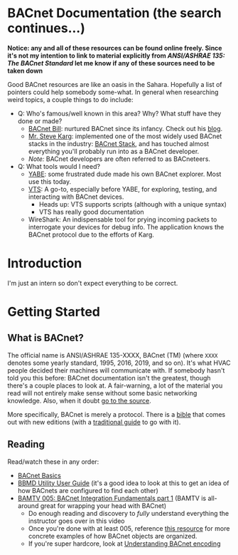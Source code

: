 # BACnet Documentation (the search continues...)

**Notice: any and all of these resources can be found online freely. Since it's not my intention to link to material explicitly from *ANSI/ASHRAE 135: The BACnet Standard* let me know if any of these sources need to be taken down**

Good BACnet resources are like an oasis in the Sahara. Hopefully a list of pointers could help somebody some-what. In general when researching weird topics, a couple things to do include:

* Q: Who's famous/well known in this area? Why? What stuff have they done or made?
	- [BACnet Bill](http://www.bacnet.org/DL-Docs/Swan-in-Memoriam.html): nurtured BACnet since its infancy. Check out his [blog](https://bacnetbill.blogspot.com/). 
	- [Mr. Steve Karg](https://steve.kargs.net/bacnet-consulting/): implemented one of the most widely used BACnet stacks in the industry: [BACnet Stack](http://bacnet.sourceforge.net/), and has touched almost everything you'll probably run into as a BACnet developer.
	- *Note:* BACnet developers are often referred to as BACneteers.
* Q: What tools would I need?
	- [YABE](https://sourceforge.net/projects/yetanotherbacnetexplorer/): some frustrated dude made his own BACnet explorer. Most use this today.
	- [VTS](http://vts.sourceforge.net/): A go-to, especially before YABE, for exploring, testing, and interacting with BACnet devices.
		+ Heads up: VTS supports scripts (although with a unique syntax)
		+ VTS has really good documentation
	- WireShark: An indispensable tool for prying incoming packets to interrogate your devices for debug info. The application knows the BACnet protocol due to the efforts of Karg.

Introduction
============

I'm just an intern so don't expect everything to be correct.

Getting Started
===============

What is BACnet?
---------------

The official name is ANSI/ASHRAE 135-XXXX, BACnet (TM) (where `XXXX`
denotes some yearly standard, 1995, 2016, 2019, and so on). It's what
HVAC people decided their machines will communicate with. If somebody
hasn't told you this before: BACnet documentation isn't the greatest,
though there's a couple places to look at. A fair-warning, a lot of the
material you read will not entirely make sense without some basic
networking knowledge. Also, when it doubt [go to the
source](https://blog.codinghorror.com/learn-to-read-the-source-luke/).

More specifically, BACnet is merely a protocol. There is a
[bible](https://www.techstreet.com/standards/ashrae-135-1-2019?product_id=2082781)
that comes out with new editions (with a [traditional
guide](http://www.momentumpress.net/books/bacnet-global-standard-building-automation-and-control-networks)
to go with it).

Reading
-------

Read/watch these in any order:

-   [BACnet
    Basics](https://dms.hvacpartners.com/docs/1000/Public/04/11-808-417-01.pdf)
-   [BBMD Utility User
    Guide](https://dms.hvacpartners.com/docs/1000/public/05/11-808-511-01.pdf)
    (it's a good idea to look at this to get an idea of how BACnets are
    configured to find each other)
-   [BAMTV 005: BACnet Integration Fundamentals part
    1](https://www.youtube.com/watch?v=uhjbEoktMAk&feature=youtu.be)
    (BAMTV is all-around great for wrapping your head with BACnet)
    -   Do enough reading and discovery to *fully* understand everything
        the instructor goes over in this video
    -   Once you're done with at least 005, reference [this
        resource](http://www.bacnet.org/Bibliography/ES-7-96/ES-7-96.htm)
        for more concrete examples of how BACnet objects are organized.
    -   If you're super hardcore, look at [Understanding BACnet
        encoding](http://www.bacnet.org/Tutorial/Encoding.doc)


